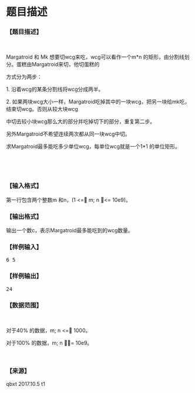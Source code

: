 # 题目描述


<h3>
【题目描述】
</h3>
<p>
<br/>
</p>
<p>
Margatroid 和 Mk 想要切wcg来吃，wcg可以看作一个m*n 的矩形，由分割线划分。蛋糕由Margatroid来切，他切蛋糕的
</p>
<p>
方式分为两步：
</p>
<p>
1. 沿着wcg的某条分割线将wcg分成两半。
</p>
<p>
2. 如果两块wcg大小一样，Margatroid吃掉其中的一块wcg，把另一块给mk吃，结束切wcg。否则从较大块wcg
</p>
<p>
中切去较小块wcg那么大的部分并吃掉切下的部分，重复第二步。
</p>
<p>
另外Margatroid不希望连续两次都从同一块wcg中切。
</p>
<p>
求Margatroid最多能吃多少单位wcg，每单位wcg就是一个1*1 的单位矩形。
</p>
<br/>
<p>
<br/>
</p>
<h3>
【输入格式】
</h3>
<p>
第一行包含两个整数m 和n，(1 &lt;= m; n &lt;= 10e9)。
</p>
<h3>
【输出格式】
</h3>
<p>
输出一个数c，表示Margatroid最多能吃到的wcg数量。
</p>
<h3>
【样例输入】
</h3>
<pre>6 5</pre>
<h3>
【样例输出】
</h3>
<pre>24</pre>
<h3>
【数据范围】
</h3>
<p>
<br/>
</p>
<p>
对于40% 的数据，m; n &lt;= 1000。
</p>
<p>
对于100% 的数据，m; n ，= 10e9。
</p>
<p>
<br/>
</p>
<h3>
【来源】
</h3>
<p>
qbxt 2017.10.5 t1
</p>
